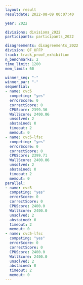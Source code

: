 ```yaml
---
layout: result
resultdate: 2022-08-09 00:07:40

year: 2022

divisions: divisions_2022
participants: participants_2022

disagreements: disagreements_2022
division: QF_UFFP
track: track_proof_exhibition
n_benchmarks: 2
time_limit: 1200
mem_limit: 60

winner_seq: "-"
winner_par: "-"
sequential:
- name: cvc5
  competing: "yes"
  errorScore: 0
  correctScore: 0
  CPUScore: 2399.36
  WallScore: 2400.06
  unsolved: 2
  abstained: 0
  timeout: 2
  memout: 0
- name: cvc5-lfsc
  competing: "yes"
  errorScore: 0
  correctScore: 0
  CPUScore: 2399.71
  WallScore: 2400.06
  unsolved: 2
  abstained: 0
  timeout: 2
  memout: 0
parallel:
- name: cvc5
  competing: "yes"
  errorScore: 0
  correctScore: 0
  CPUScore: 2400.0
  WallScore: 2400.0
  unsolved: 2
  abstained: 0
  timeout: 2
  memout: 0
- name: cvc5-lfsc
  competing: "yes"
  errorScore: 0
  correctScore: 0
  CPUScore: 2400.0
  WallScore: 2400.0
  unsolved: 2
  abstained: 0
  timeout: 2
  memout: 0
---
```

